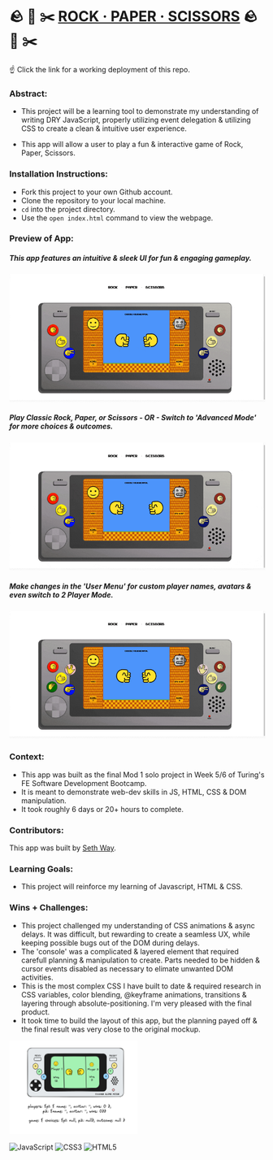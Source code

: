 # 🪨 📰 ✂️ [ROCK · PAPER · SCISSORS](https://seth-way.github.io/rock-paper-scissors/) 🪨 📰 ✂️

☝️ Click the link for a working deployment of this repo.

### Abstract:

[//]: <> (Briefly describe what you built and its features. What problem is the app solving? How does this application solve that problem?)

- This project will be a learning tool to demonstrate my understanding of writing DRY JavaScript, properly utilizing event delegation & utilizing CSS to create a clean & intuitive user experience.

- This app will allow a user to play a fun & interactive game of Rock, Paper, Scissors.

### Installation Instructions:

[//]: <> (What steps does a person have to take to get your app cloned down and running?)

- Fork this project to your own Github account.
- Clone the repository to your local machine.
- `cd` into the project directory.
- Use the `open index.html` command to view the webpage.

### Preview of App:

[//]: <> (Provide ONE gif or screenshot of your application - choose the "coolest" piece of functionality to show off.)
##### This app features an intuitive & sleek UI for fun & engaging gameplay.

<picture>![gameplay-demo](assets/docs/gameplay.gif)</picture>

##### Play Classic Rock, Paper, or Scissors - OR - Switch to 'Advanced Mode' for more choices & outcomes.

<picture>![advanced-mode-demo](assets/docs/difficult-mode.gif)</picture>

##### Make changes in the 'User Menu' for custom player names, avatars & even switch to 2 Player Mode.

<picture>![user-menu-demo](assets/docs/menu-options.gif)</picture>

### Context:

[//]: <> (Give some context for the project here. How long did you have to work on it? How far into the Turing program are you?)

- This app was built as the final Mod 1 solo project in Week 5/6 of Turing's FE Software Development Bootcamp.
- It is meant to demonstrate web-dev skills in JS, HTML, CSS & DOM manipulation.
- It took roughly 6 days or 20+ hours to complete.

### Contributors:

[//]: <> (Who worked on this application? Link to their GitHubs.)

This app was built by [Seth Way](https://github.com/seth-way).

### Learning Goals:

[//]: <> (What were the learning goals of this project? What tech did you work with?)

- This project will reinforce my learning of Javascript, HTML & CSS.

### Wins + Challenges:

[//]: <> (What are 2-3 wins you have from this project? What were some challenges you faced - and how did you get over them?)
- This project challenged my understanding of CSS animations & async delays. It was difficult, but rewarding to create a seamless UX, while keeping possible bugs out of the DOM during delays.
- The 'console' was a complicated & layered element that required carefull planning & manipulation to create. Parts needed to be hidden & cursor events disabled as necessary to elimate unwanted DOM activities.
- This is the most complex CSS I have built to date & required research in CSS variables, color blending, @keyframe animations, transitions & layering through absolute-positioning. I'm very pleased with the final product.
- It took time to build the layout of this app, but the planning payed off & the final result was very close to the original mockup.
<img src="assets/docs/wireframe.png" alt="wireframe mockup for app" width=50%>

<picture>![JavaScript](https://img.shields.io/badge/javascript-%23323330.svg?style=for-the-badge&logo=javascript&logoColor=%23F7DF1E)</picture>
<picture>![CSS3](https://img.shields.io/badge/css3-%231572B6.svg?style=for-the-badge&logo=css3&logoColor=white)</picture>
<picture>![HTML5](https://img.shields.io/badge/html5-%23E34F26.svg?style=for-the-badge&logo=html5&logoColor=white)</picture>
